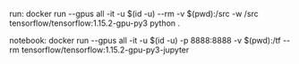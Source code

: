 run:
	docker run --gpus all -it -u $(id -u) --rm -v $(pwd):/src -w /src tensorflow/tensorflow:1.15.2-gpu-py3 python .

notebook:
	docker run --gpus all -it -u $(id -u) -p 8888:8888 -v $(pwd):/tf --rm tensorflow/tensorflow:1.15.2-gpu-py3-jupyter
